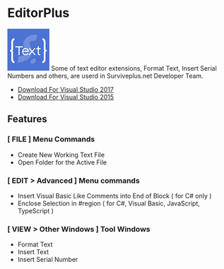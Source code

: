 # EditorPlus
![EditorPlus](ResourceSources/EditorPlus-95.png)
Some of text editor extensions, Format Text, Insert Serial Numbers and others, are userd in Surviveplus.net Developer Team.

- [Download For Visual Studio 2017](https://marketplace.visualstudio.com/items?itemName=SHIN-ICHIKOGA.EditorPlusforVisualStudio2017)
- [Download For Visual Studio 2015](https://marketplace.visualstudio.com/items?itemName=SHIN-ICHIKOGA.EditorPlus)

## Features
### [ FILE ] Menu Commands
- Create New Working Text File 
- Open Folder for the Active File 
### [ EDIT > Advanced ] Menu commands
- Insert Visual Basic Like Comments into End of Block ( for C# only ) 
- Enclose Selection in #region ( for C#, Visual Basic, JavaScript, TypeScript ) 
### [ VIEW > Other Windows ] Tool Windows
- Format Text 
- Insert Text 
- Insert Serial Number 

